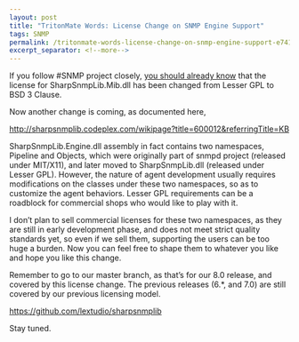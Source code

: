 ```yaml
---
layout: post
title: "TritonMate Words: License Change on SNMP Engine Support"
tags: SNMP
permalink: /tritonmate-words-license-change-on-snmp-engine-support-e7410b98e8e
excerpt_separator: <!--more-->
---
```

If you follow #SNMP project closely, [you should already know](/tritonmate-words-upcoming-change-to-sharpsnmplib-mib-dll-license-b797092665a) that the license for SharpSnmpLib.Mib.dll has been changed from Lesser GPL to BSD 3 Clause.

Now another change is coming, as documented here,

http://sharpsnmplib.codeplex.com/wikipage?title=600012&referringTitle=KB
<!--more-->

SharpSnmpLib.Engine.dll assembly in fact contains two namespaces, Pipeline and Objects, which were originally part of snmpd project (released under MIT/X11), and later moved to SharpSnmpLib.dll (released under Lesser GPL). However, the nature of agent development usually requires modifications on the classes under these two namespaces, so as to customize the agent behaviors. Lesser GPL requirements can be a roadblock for commercial shops who would like to play with it.

I don’t plan to sell commercial licenses for these two namespaces, as they are still in early development phase, and does not meet strict quality standards yet, so even if we sell them, supporting the users can be too huge a burden. Now you can feel free to shape them to whatever you like and hope you like this change.

Remember to go to our master branch, as that’s for our 8.0 release, and covered by this license change. The previous releases (6.*, and 7.0) are still covered by our previous licensing model.

https://github.com/lextudio/sharpsnmplib

Stay tuned.
